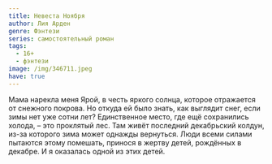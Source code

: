 ```yaml
---
title: Невеста Ноября
author: Лия Арден
genre: Фэнтези
series: самостоятельный роман
tags:
  - 16+
  - фэнтези
image: /img/346711.jpeg
have: true
---
```

Мама нарекла меня Ярой, в честь яркого солнца, которое отражается от снежного покрова. Но откуда ей было знать, как выглядит снег, если зимы нет уже сотни лет? Единственное место, где ещё сохранились холода, – это проклятый лес. Там живёт последний декабрьский колдун, из-за которого зима может однажды вернуться. Люди всеми силами пытаются этому помешать, принося в жертву детей, рождённых в декабре. И я оказалась одной из этих детей.